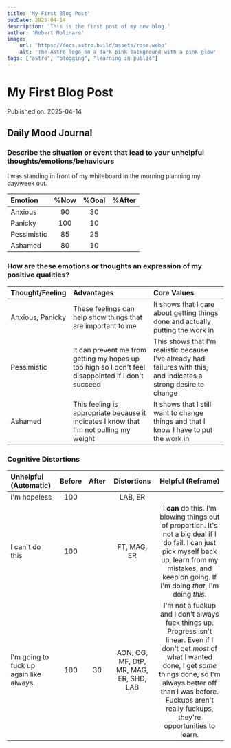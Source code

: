 ```yaml
---
title: 'My First Blog Post'
pubDate: 2025-04-14
description: 'This is the first post of my new blog.'
author: 'Robert Molinaro'
image:
    url: 'https://docs.astro.build/assets/rose.webp'
    alt: 'The Astro logo on a dark pink background with a pink glow'
tags: ["astro", "blogging", "learning in public"]
---
```

# My First Blog Post

Published on: 2025-04-14

## Daily Mood Journal
 
 ### Describe the situation or event that lead to your unhelpful thoughts/emotions/behaviours
 I was standing in front of my whiteboard in the morning planning my day/week out.

 |    Emotion    | %Now  | %Goal |  %After |
 |:--------------|:-----:|:-----:|:-------:|
 | Anxious       |   90  |  30   |         |
 | Panicky       |  100  |  10   |         |
 | Pessimistic   |   85  |  25   |         |
 | Ashamed       |   80  |  10   |         |

 ### How are these emotions or thoughts an expression of my positive qualities?

 |  Thought/Feeling  |          Advantages         |         Core Values         |
 |:------------------|:----------------------------|:----------------------------|
 | Anxious, Panicky  | These feelings can help show things that are important to me | It shows that I care about getting things done and actually putting the work in |
 | Pessimistic | It can prevent me from getting my hopes up too high so I don't feel disappointed if I don't succeed | This shows that I'm realistic because I've already had failures with this, and indicates a strong desire to change |
 | Ashamed | This feeling is appropriate because it indicates I know that I'm not pulling my weight | It shows that I still want to change things and that I know I have to put the work in |

 ### Cognitive Distortions

 | Unhelpful (Automatic) | Before | After | Distortions | Helpful (Reframe) |
 |:----------------------|:------:|:-----:|:-----------:|:-----------------:|
 | I'm hopeless | 100 |  | LAB, ER |  |
 | I can't do this | 100 |  | FT, MAG, ER | I **can** do this. I'm blowing things out of proportion. It's not a big deal if I do fail. I can just pick myself back up, learn from my mistakes, and keep on going. If I'm doing *that*, I'm doing *this*.|
 | I'm going to fuck up again like always. | 100 | 30 | AON, OG, MF, DtP, MR, MAG, ER, SHD, LAB | I'm not a fuckup and I don't always fuck things up. Progress isn't linear. Even if I don't get *most* of what I wanted done, I get *some* things done, so I'm always better off than I was before. Fuckups aren't really fuckups, they're opportunities to learn. |

 